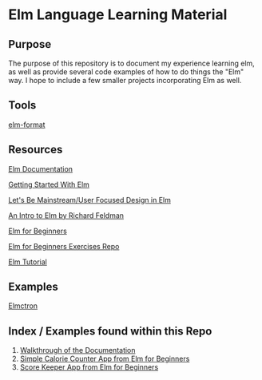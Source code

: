 # Elm Language Learning Material

## Purpose

The purpose of this repository is to document my experience learning elm, as well as provide several code examples
of how to do things the "Elm" way. I hope to include a few smaller projects incorporating Elm as well.

## Tools

[elm-format](https://github.com/avh4/elm-format)

## Resources

[Elm Documentation](http://elm-lang.org/docs)

[Getting Started With Elm](https://guide.elm-lang.org/)

[Let's Be Mainstream/User Focused Design in Elm](http://www.elmbark.com/2016/03/16/mainstream-elm-user-focused-design)

[An Intro to Elm by Richard Feldman](https://www.youtube.com/watch?v=zBHB9i8e3Kc)

[Elm for Beginners](http://courses.knowthen.com/p/elm-for-beginners)

[Elm for Beginners Exercises Repo](https://github.com/knowthen/elm)

[Elm Tutorial](https://www.elm-tutorial.org/en/)

## Examples 

[Elmctron](https://github.com/nirgn975/Elmctron)



## Index / Examples found within this Repo

1. [Walkthrough of the Documentation](https://github.com/garrett-vangilder/ElmLearningMaterial/tree/master/docExamples)
2. [Simple Calorie Counter App from Elm for Beginners](https://github.com/garrett-vangilder/ElmLearningMaterial/tree/master/elm_for_beginners/calorie_counter_app)
3. [Score Keeper App from Elm for Beginners](https://github.com/garrett-vangilder/ElmLearningMaterial/tree/master/elm_for_beginners/score_keeper_app)
